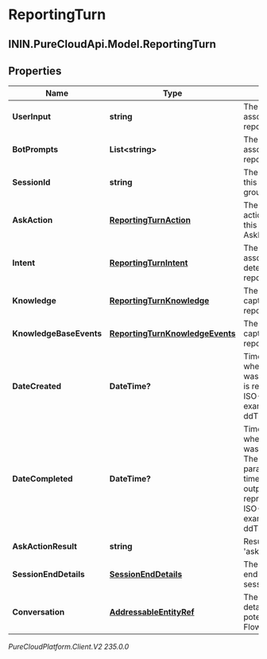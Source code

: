 # ReportingTurn

## ININ.PureCloudApi.Model.ReportingTurn

## Properties

|Name | Type | Description | Notes|
|------------ | ------------- | ------------- | -------------|
| **UserInput** | **string** | The chosen user input associated with this reporting turn. | [optional] |
| **BotPrompts** | **List&lt;string&gt;** | The bot prompts associated with this reporting turn. | [optional] |
| **SessionId** | **string** | The bot session ID that this reporting turn is grouped under. | [optional] |
| **AskAction** | [**ReportingTurnAction**](ReportingTurnAction) | The bot flow &#39;ask&#39; action associated with this reporting turn (e.g. AskForIntent). | [optional] |
| **Intent** | [**ReportingTurnIntent**](ReportingTurnIntent) | The intent and associated slots detected during this reporting turn. | [optional] |
| **Knowledge** | [**ReportingTurnKnowledge**](ReportingTurnKnowledge) | The knowledge data captured during this reporting turn. | [optional] |
| **KnowledgeBaseEvents** | [**ReportingTurnKnowledgeEvents**](ReportingTurnKnowledgeEvents) | The knowledge data captured during this reporting turn. | [optional] |
| **DateCreated** | **DateTime?** | Timestamp indicating when the original turn was created. Date time is represented as an ISO-8601 string. For example: yyyy-MM-ddTHH:mm:ss[.mmm]Z | [optional] |
| **DateCompleted** | **DateTime?** | Timestamp indicating when the original turn was completed. Note: The &#39;interval&#39; query param uses this timestamp to filter the output. Date time is represented as an ISO-8601 string. For example: yyyy-MM-ddTHH:mm:ss[.mmm]Z | [optional] |
| **AskActionResult** | **string** | Result of the bot flow &#39;ask&#39; action. | [optional] |
| **SessionEndDetails** | [**SessionEndDetails**](SessionEndDetails) | The details related to end of bot flow session. | [optional] |
| **Conversation** | [**AddressableEntityRef**](AddressableEntityRef) | The conversation details, across potentially multiple Bot Flow sessions. | [optional] |



_PureCloudPlatform.Client.V2 235.0.0_

